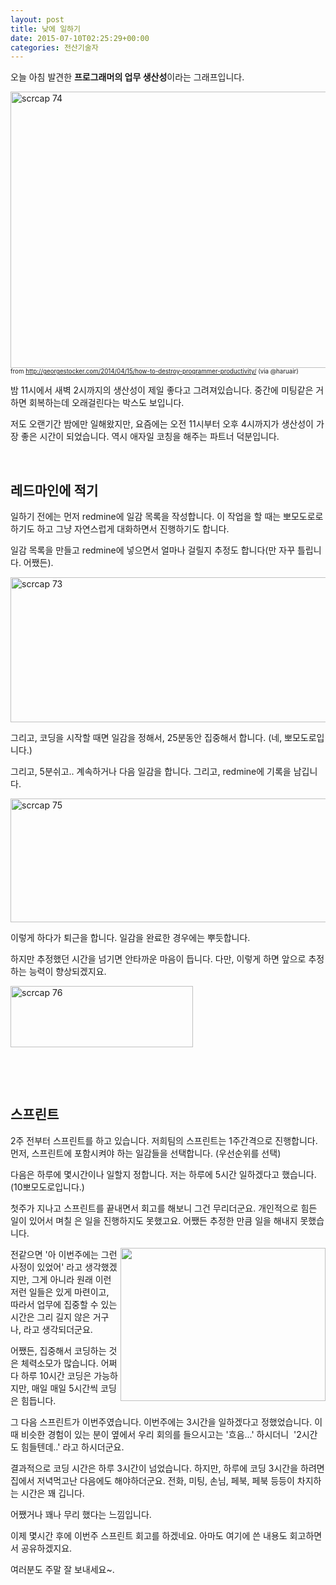 ```yaml
---
layout: post
title: 낮에 일하기
date: 2015-07-10T02:25:29+00:00
categories: 전산기술자
---
```

오늘 아침 발견한 <strong>프로그래머의 업무 생산성</strong>이라는 그래프입니다.

<a href="http://jinto.pe.kr/wp-content/uploads/2015/07/scrcap-74.png"><img class="alignnone  wp-image-3802" src="http://jinto.pe.kr/wp-content/uploads/2015/07/scrcap-74.png" alt="scrcap 74" width="554" height="442" /></a><small><small>
from http://georgestocker.com/2014/04/15/how-to-destroy-programmer-productivity/ (via @haruair)</small></small>

밤 11시에서 새벽 2시까지의 생산성이 제일 좋다고 그려져있습니다. 중간에 미팅같은 거 하면 회복하는데 오래걸린다는 박스도 보입니다.

저도 오랜기간 밤에만 일해왔지만, 요즘에는 오전 11시부터 오후 4시까지가 생산성이 가장 좋은 시간이 되었습니다. 역시 애자일 코칭을 해주는 파트너 덕분입니다.

&nbsp;
<h2>레드마인에 적기</h2>
일하기 전에는 먼저 redmine에 일감 목록을 작성합니다. 이 작업을 할 때는 뽀모도로로 하기도 하고 그냥 자연스럽게 대화하면서 진행하기도 합니다.

일감 목록을 만들고 redmine에 넣으면서 얼마나 걸릴지 추정도 합니다(만 자꾸 틀립니다. 어쨌든).

<a href="http://jinto.pe.kr/wp-content/uploads/2015/07/scrcap-73.png"><img class="alignnone  wp-image-3801" src="http://jinto.pe.kr/wp-content/uploads/2015/07/scrcap-73.png" alt="scrcap 73" width="570" height="232" /></a>

그리고, 코딩을 시작할 때면 일감을 정해서, 25분동안 집중해서 합니다. (네, 뽀모도로입니다.)

그리고, 5분쉬고.. 계속하거나 다음 일감을 합니다. 그리고, redmine에 기록을 남깁니다.

<a href="http://jinto.pe.kr/wp-content/uploads/2015/07/scrcap-75.png"><img class="alignnone  wp-image-3805" src="http://jinto.pe.kr/wp-content/uploads/2015/07/scrcap-75.png" alt="scrcap 75" width="568" height="198" /></a>

이렇게 하다가 퇴근을 합니다. 일감을 완료한 경우에는 뿌듯합니다.

하지만 추정했던 시간을 넘기면 안타까운 마음이 듭니다. 다만, 이렇게 하면 앞으로 추정하는 능력이 향상되겠지요.

<a href="http://jinto.pe.kr/wp-content/uploads/2015/07/scrcap-76.png"><img class="alignnone  wp-image-3806" src="http://jinto.pe.kr/wp-content/uploads/2015/07/scrcap-76.png" alt="scrcap 76" width="292" height="98" /></a>

&nbsp;

&nbsp;
<h2>스프린트</h2>
2주 전부터 스프린트를 하고 있습니다. 저희팀의 스프린트는 1주간격으로 진행합니다. 먼저, 스프린트에 포함시켜야 하는 일감들을 선택합니다. (우선순위를 선택)

다음은 하루에 몇시간이나 일할지 정합니다. 저는 하루에 5시간 일하겠다고 했습니다. (10뽀모도로입니다.)

첫주가 지나고 스프린트를 끝내면서 회고를 해보니 그건 무리더군요. 개인적으로 힘든 일이 있어서 며칠 은 일을 진행하지도 못했고요. 어쨌든 추정한 만큼 일을 해내지 못했습니다.

<img class="" src="http://upload.wikimedia.org/wikipedia/commons/4/4a/Daily_sprint_meeting.jpg" alt="" width="328" height="245" align="right" />

전같으면 '아 이번주에는 그런 사정이 있었어' 라고 생각했겠지만, 그게 아니라 원래 이런 저런 일들은 있게 마련이고, 따라서 업무에 집중할 수 있는 시간은 그리 길지 않은 거구나, 라고 생각되더군요.

어쨌든, 집중해서 코딩하는 것은 체력소모가 많습니다. 어쩌다 하루 10시간 코딩은 가능하지만, 매일 매일 5시간씩 코딩은 힘듭니다.

그 다음 스프린트가 이번주였습니다. 이번주에는 3시간을 일하겠다고 정했었습니다. 이때 비슷한 경험이 있는 분이 옆에서 우리 회의를 들으시고는 '흐음...' 하시더니  '2시간도 힘들텐데..' 라고 하시더군요.

결과적으로 코딩 시간은 하루 3시간이 넘었습니다. 하지만, 하루에 코딩 3시간을 하려면 집에서 저녁먹고난 다음에도 해야하더군요. 전화, 미팅, 손님, 페북, 페북 등등이 차지하는 시간은 꽤 깁니다.

어쨌거나 꽤나 무리 했다는 느낌입니다.

이제 몇시간 후에 이번주 스프린트 회고를 하겠네요. 아마도 여기에 쓴 내용도 회고하면서 공유하겠지요.

여러분도 주말 잘 보내세요~.

&nbsp;

&nbsp;
